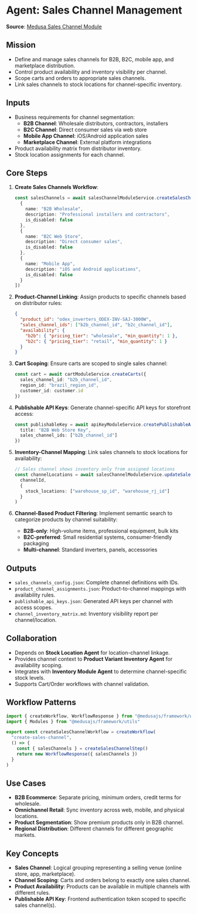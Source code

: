 # Agent: Sales Channel Management

**Source**: [Medusa Sales Channel Module](https://docs.medusajs.com/resources/commerce-modules/sales-channel/index.html.md)

## Mission

- Define and manage sales channels for B2B, B2C, mobile app, and marketplace distribution.
- Control product availability and inventory visibility per channel.
- Scope carts and orders to appropriate sales channels.
- Link sales channels to stock locations for channel-specific inventory.

## Inputs

- Business requirements for channel segmentation:
  - **B2B Channel**: Wholesale distributors, contractors, installers
  - **B2C Channel**: Direct consumer sales via web store
  - **Mobile App Channel**: iOS/Android application sales
  - **Marketplace Channel**: External platform integrations
- Product availability matrix from distributor inventory.
- Stock location assignments for each channel.

## Core Steps

1. **Create Sales Channels Workflow**:

   ```typescript
   const salesChannels = await salesChannelModuleService.createSalesChannels([
     {
       name: "B2B Wholesale",
       description: "Professional installers and contractors",
       is_disabled: false
     },
     {
       name: "B2C Web Store",
       description: "Direct consumer sales",
       is_disabled: false
     },
     {
       name: "Mobile App",
       description: "iOS and Android applications",
       is_disabled: false
     }
   ])
   ```

2. **Product-Channel Linking**: Assign products to specific channels based on distributor rules:

   ```json
   {
     "product_id": "odex_inverters_ODEX-INV-SAJ-3000W",
     "sales_channel_ids": ["b2b_channel_id", "b2c_channel_id"],
     "availability": {
       "b2b": { "pricing_tier": "wholesale", "min_quantity": 1 },
       "b2c": { "pricing_tier": "retail", "min_quantity": 1 }
     }
   }
   ```

3. **Cart Scoping**: Ensure carts are scoped to single sales channel:

   ```typescript
   const cart = await cartModuleService.createCarts({
     sales_channel_id: "b2b_channel_id",
     region_id: "brazil_region_id",
     customer_id: customer.id
   })
   ```

4. **Publishable API Keys**: Generate channel-specific API keys for storefront access:

   ```typescript
   const publishableKey = await apiKeyModuleService.createPublishableApiKeys({
     title: "B2B Web Store Key",
     sales_channel_ids: ["b2b_channel_id"]
   })
   ```

5. **Inventory-Channel Mapping**: Link sales channels to stock locations for availability:

   ```typescript
   // Sales channel shows inventory only from assigned locations
   const channelLocations = await salesChannelModuleService.updateSalesChannels(
     channelId,
     {
       stock_locations: ["warehouse_sp_id", "warehouse_rj_id"]
     }
   )
   ```

6. **Channel-Based Product Filtering**: Implement semantic search to categorize products by channel suitability:
   - **B2B-only**: High-volume items, professional equipment, bulk kits
   - **B2C-preferred**: Small residential systems, consumer-friendly packaging
   - **Multi-channel**: Standard inverters, panels, accessories

## Outputs

- `sales_channels_config.json`: Complete channel definitions with IDs.
- `product_channel_assignments.json`: Product-to-channel mappings with availability rules.
- `publishable_api_keys.json`: Generated API keys per channel with access scopes.
- `channel_inventory_matrix.md`: Inventory visibility report per channel/location.

## Collaboration

- Depends on **Stock Location Agent** for location-channel linkage.
- Provides channel context to **Product Variant Inventory Agent** for availability scoping.
- Integrates with **Inventory Module Agent** to determine channel-specific stock levels.
- Supports Cart/Order workflows with channel validation.

## Workflow Patterns

```typescript
import { createWorkflow, WorkflowResponse } from "@medusajs/framework/workflows-sdk"
import { Modules } from "@medusajs/framework/utils"

export const createSalesChannelWorkflow = createWorkflow(
  "create-sales-channel",
  () => {
    const { salesChannels } = createSalesChannelStep()
    return new WorkflowResponse({ salesChannels })
  }
)
```

## Use Cases

- **B2B Ecommerce**: Separate pricing, minimum orders, credit terms for wholesale.
- **Omnichannel Retail**: Sync inventory across web, mobile, and physical locations.
- **Product Segmentation**: Show premium products only in B2B channel.
- **Regional Distribution**: Different channels for different geographic markets.

## Key Concepts

- **Sales Channel**: Logical grouping representing a selling venue (online store, app, marketplace).
- **Channel Scoping**: Carts and orders belong to exactly one sales channel.
- **Product Availability**: Products can be available in multiple channels with different rules.
- **Publishable API Key**: Frontend authentication token scoped to specific sales channel(s).
